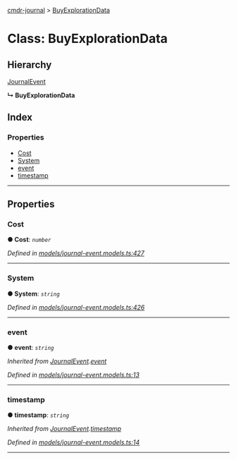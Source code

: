 [cmdr-journal](../README.md) > [BuyExplorationData](../classes/buyexplorationdata.md)



# Class: BuyExplorationData

## Hierarchy


 [JournalEvent](journalevent.md)

**↳ BuyExplorationData**







## Index

### Properties

* [Cost](buyexplorationdata.md#cost)
* [System](buyexplorationdata.md#system)
* [event](buyexplorationdata.md#event)
* [timestamp](buyexplorationdata.md#timestamp)



---
## Properties
<a id="cost"></a>

###  Cost

**●  Cost**:  *`number`* 

*Defined in [models/journal-event.models.ts:427](https://github.com/chrisbruford/cmdr-journal/blob/1e4d048/src/models/journal-event.models.ts#L427)*





___

<a id="system"></a>

###  System

**●  System**:  *`string`* 

*Defined in [models/journal-event.models.ts:426](https://github.com/chrisbruford/cmdr-journal/blob/1e4d048/src/models/journal-event.models.ts#L426)*





___

<a id="event"></a>

###  event

**●  event**:  *`string`* 

*Inherited from [JournalEvent](journalevent.md).[event](journalevent.md#event)*

*Defined in [models/journal-event.models.ts:13](https://github.com/chrisbruford/cmdr-journal/blob/1e4d048/src/models/journal-event.models.ts#L13)*





___

<a id="timestamp"></a>

###  timestamp

**●  timestamp**:  *`string`* 

*Inherited from [JournalEvent](journalevent.md).[timestamp](journalevent.md#timestamp)*

*Defined in [models/journal-event.models.ts:14](https://github.com/chrisbruford/cmdr-journal/blob/1e4d048/src/models/journal-event.models.ts#L14)*





___


